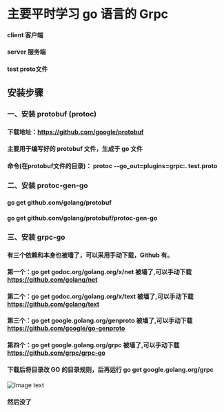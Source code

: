 # 主要平时学习 go 语言的 Grpc

#### client 客户端
#### server 服务端
#### test   proto文件

## 安装步骤
### 一、安装 protobuf (protoc)
#### 下载地址：https://github.com/google/protobuf
#### 主要用于编写好的 protobuf 文件，生成于 go 文件
#### 命令(在protobuf文件的目录)： protoc --go_out=plugins=grpc:. test.proto

### 二、安装 protoc-gen-go
#### go get github.com/golang/protobuf
#### go get github.com/golang/protobuf/protoc-gen-go

### 三、安装 grpc-go

#### 有三个依赖和本身也被墙了，可以采用手动下载，Github 有。
#### 第一个：go get godoc.org/golang.org/x/net  被墙了,可以手动下载 https://github.com/golang/net
#### 第二个：go get godoc.org/golang.org/x/text 被墙了,可以手动下载 https://github.com/golang/text
#### 第三个：go get google.golang.org/genproto  被墙了,可以手动下载 https://github.com/google/go-genproto
#### 第四个：go get google.golang.org/grpc      被墙了,可以手动下载 https://github.com/grpc/grpc-go
#### 下载后将目录改 GO 的目录规则，后再运行 go get google.golang.org/grpc

![Image text](https://github.com/laixhe/go_grpc/blob/master/grpc-go.png)

#### 然后没了

